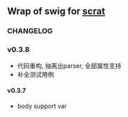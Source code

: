 ## Wrap of swig for [scrat](https://github.com/scrat-team/scrat)

### CHANGELOG
### v0.3.8
- 代码重构, 抽离出parser, 全部属性支持
- 补全测试用例

#### v0.3.7
- body support var

